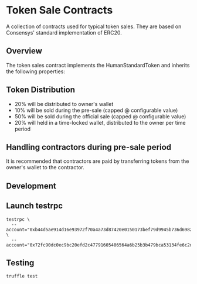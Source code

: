 # Token Sale Contracts

A collection of contracts used for typical token sales.
They are based on Consensys' standard implementation of ERC20.

## Overview

The token sales contract implements the HumanStandardToken and inherits the following properties:

## Token Distribution

  * 20% will be distributed to owner's wallet
  * 10% will be sold during the pre-sale (capped @ configurable value)
  * 50% will be sold during the official sale (capped @ configurable value)
  * 20% will held in a time-locked wallet, distributed to the owner per time period

## Handling contractors during pre-sale period

It is recommended that contractors are paid by transferring tokens from the owner's wallet to the contractor.

## Development

## Launch testrpc

```
testrpc \
  --account="0xb44d5ae914d16e93972f70a4a73d87420e0150173bef79d9945b736d69825247,10000000000000000000000000" \
  --account="0x72fc90dc0ec9bc20efd2c47791605406564a6b25b3b479bca53134fe6c2dd2aa,10000000000000000000000000"
```

## Testing

```
truffle test
```
